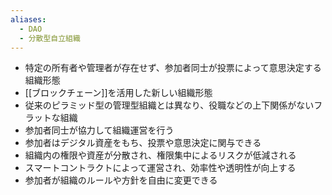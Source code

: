 ```yaml
---
aliases:
  - DAO
  - 分散型自立組織
---
```

- 特定の所有者や管理者が存在せず、参加者同士が投票によって意思決定する組織形態
- [[ブロックチェーン]]を活用した新しい組織形態
- 従来のピラミッド型の管理型組織とは異なり、役職などの上下関係がないフラットな組織
- 参加者同士が協力して組織運営を行う
- 参加者はデジタル資産をもち、投票や意思決定に関与できる
- 組織内の権限や資産が分散され、権限集中によるリスクが低減される
- スマートコントラクトによって運営され、効率性や透明性が向上する
- 参加者が組織のルールや方針を自由に変更できる